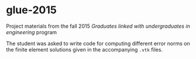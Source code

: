 # glue-2015
Project materials from the fall 2015 *Graduates linked with undergraduates in engineering* program

The student was asked to write code for computing different error norms on the finite element solutions given in the accompanying `.vtk` files. 
